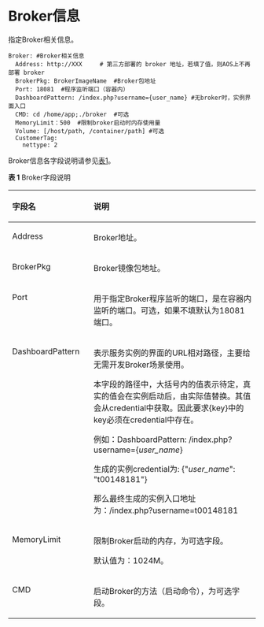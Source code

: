 # Broker信息<a name="aos_01_9021"></a>

指定Broker相关信息。

```
Broker: #Broker相关信息
  Address: http://XXX     # 第三方部署的 broker 地址，若填了值，则AOS上不再部署 broker
  BrokerPkg: BrokerImageName  #Broker包地址
  Port: 18081  #程序监听端口（容器内）
  DashboardPattern: /index.php?username={user_name} #无broker时，实例界面入口
  CMD: cd /home/app;./broker  #可选
  MemoryLimit：500  #限制broker启动时内存使用量
  Volume: [/host/path, /container/path] #可选
  CustomerTag:
    nettype: 2
```

Broker信息各字段说明请参见[表1](#zh-cn_topic_0109933549_table721281819310)。

**表 1**  Broker字段说明

<a name="zh-cn_topic_0109933549_table721281819310"></a>
<table><thead align="left"><tr id="zh-cn_topic_0109933549_row202120185318"><th class="cellrowborder" valign="top" width="32.89%" id="mcps1.2.3.1.1"><p id="zh-cn_topic_0109933549_p52126189315"><a name="zh-cn_topic_0109933549_p52126189315"></a><a name="zh-cn_topic_0109933549_p52126189315"></a>字段名</p>
</th>
<th class="cellrowborder" valign="top" width="67.11%" id="mcps1.2.3.1.2"><p id="zh-cn_topic_0109933549_p1421313187316"><a name="zh-cn_topic_0109933549_p1421313187316"></a><a name="zh-cn_topic_0109933549_p1421313187316"></a>说明</p>
</th>
</tr>
</thead>
<tbody><tr id="zh-cn_topic_0109933549_row208881787121"><td class="cellrowborder" valign="top" width="32.89%" headers="mcps1.2.3.1.1 "><p id="zh-cn_topic_0109933549_p12888198201213"><a name="zh-cn_topic_0109933549_p12888198201213"></a><a name="zh-cn_topic_0109933549_p12888198201213"></a>Address</p>
</td>
<td class="cellrowborder" valign="top" width="67.11%" headers="mcps1.2.3.1.2 "><p id="zh-cn_topic_0109933549_p1988811851217"><a name="zh-cn_topic_0109933549_p1988811851217"></a><a name="zh-cn_topic_0109933549_p1988811851217"></a>Broker地址。</p>
</td>
</tr>
<tr id="zh-cn_topic_0109933549_row1421319189313"><td class="cellrowborder" valign="top" width="32.89%" headers="mcps1.2.3.1.1 "><p id="zh-cn_topic_0109933549_p15213101893113"><a name="zh-cn_topic_0109933549_p15213101893113"></a><a name="zh-cn_topic_0109933549_p15213101893113"></a>BrokerPkg</p>
</td>
<td class="cellrowborder" valign="top" width="67.11%" headers="mcps1.2.3.1.2 "><p id="zh-cn_topic_0109933549_p721381833112"><a name="zh-cn_topic_0109933549_p721381833112"></a><a name="zh-cn_topic_0109933549_p721381833112"></a>Broker镜像包地址。</p>
</td>
</tr>
<tr id="zh-cn_topic_0109933549_row3214141883110"><td class="cellrowborder" valign="top" width="32.89%" headers="mcps1.2.3.1.1 "><p id="zh-cn_topic_0109933549_p42151618193111"><a name="zh-cn_topic_0109933549_p42151618193111"></a><a name="zh-cn_topic_0109933549_p42151618193111"></a>Port</p>
</td>
<td class="cellrowborder" valign="top" width="67.11%" headers="mcps1.2.3.1.2 "><p id="zh-cn_topic_0109933549_p1321513181312"><a name="zh-cn_topic_0109933549_p1321513181312"></a><a name="zh-cn_topic_0109933549_p1321513181312"></a>用于指定Broker程序监听的端口，是在容器内监听的端口。可选，如果不填默认为18081端口。</p>
</td>
</tr>
<tr id="zh-cn_topic_0109933549_row4215191813112"><td class="cellrowborder" valign="top" width="32.89%" headers="mcps1.2.3.1.1 "><p id="zh-cn_topic_0109933549_p1821561812314"><a name="zh-cn_topic_0109933549_p1821561812314"></a><a name="zh-cn_topic_0109933549_p1821561812314"></a>DashboardPattern</p>
</td>
<td class="cellrowborder" valign="top" width="67.11%" headers="mcps1.2.3.1.2 "><p id="zh-cn_topic_0109933549_p192151818123116"><a name="zh-cn_topic_0109933549_p192151818123116"></a><a name="zh-cn_topic_0109933549_p192151818123116"></a>表示服务实例的界面的URL相对路径，主要给无需开发Broker场景使用。</p>
<p id="zh-cn_topic_0109933549_p12160183317"><a name="zh-cn_topic_0109933549_p12160183317"></a><a name="zh-cn_topic_0109933549_p12160183317"></a>本字段的路径中，大括号内的值表示待定，真实的值会在实例启动后，由实际值替换。其值会从credential中获取。因此要求{key}中的key必须在credential中存在。</p>
<p id="zh-cn_topic_0109933549_p1216121813119"><a name="zh-cn_topic_0109933549_p1216121813119"></a><a name="zh-cn_topic_0109933549_p1216121813119"></a>例如：DashboardPattern: /index.php?username={<em id="zh-cn_topic_0109933549_i22169181314"><a name="zh-cn_topic_0109933549_i22169181314"></a><a name="zh-cn_topic_0109933549_i22169181314"></a>user_name</em>}</p>
<p id="zh-cn_topic_0109933549_p2021681814311"><a name="zh-cn_topic_0109933549_p2021681814311"></a><a name="zh-cn_topic_0109933549_p2021681814311"></a>生成的实例credential为: {"<em id="zh-cn_topic_0109933549_i92166188318"><a name="zh-cn_topic_0109933549_i92166188318"></a><a name="zh-cn_topic_0109933549_i92166188318"></a>user_name</em>": "t00148181"}</p>
<p id="zh-cn_topic_0109933549_p1921616189318"><a name="zh-cn_topic_0109933549_p1921616189318"></a><a name="zh-cn_topic_0109933549_p1921616189318"></a>那么最终生成的实例入口地址为：/index.php?username=t00148181</p>
</td>
</tr>
<tr id="zh-cn_topic_0109933549_row14494161071615"><td class="cellrowborder" valign="top" width="32.89%" headers="mcps1.2.3.1.1 "><p id="zh-cn_topic_0109933549_p74951910101611"><a name="zh-cn_topic_0109933549_p74951910101611"></a><a name="zh-cn_topic_0109933549_p74951910101611"></a>MemoryLimit</p>
</td>
<td class="cellrowborder" valign="top" width="67.11%" headers="mcps1.2.3.1.2 "><p id="zh-cn_topic_0109933549_p1295636135311"><a name="zh-cn_topic_0109933549_p1295636135311"></a><a name="zh-cn_topic_0109933549_p1295636135311"></a>限制Broker启动的内存，为可选字段。</p>
<p id="zh-cn_topic_0109933549_p154951310141613"><a name="zh-cn_topic_0109933549_p154951310141613"></a><a name="zh-cn_topic_0109933549_p154951310141613"></a>默认值为：1024M。</p>
</td>
</tr>
<tr id="zh-cn_topic_0109933549_row19216918113116"><td class="cellrowborder" valign="top" width="32.89%" headers="mcps1.2.3.1.1 "><p id="zh-cn_topic_0109933549_p52161318103118"><a name="zh-cn_topic_0109933549_p52161318103118"></a><a name="zh-cn_topic_0109933549_p52161318103118"></a>CMD</p>
</td>
<td class="cellrowborder" valign="top" width="67.11%" headers="mcps1.2.3.1.2 "><p id="zh-cn_topic_0109933549_p8216181813318"><a name="zh-cn_topic_0109933549_p8216181813318"></a><a name="zh-cn_topic_0109933549_p8216181813318"></a>启动Broker的方法（启动命令），为可选字段。</p>
</td>
</tr>
</tbody>
</table>

